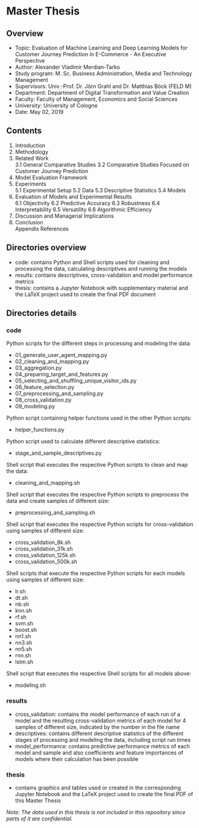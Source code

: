 # Master Thesis

## Overview

- Topic: Evaluation of Machine Learning and Deep Learning Models for Customer Journey Prediction in E-Commerce - An Executive Perspective
- Author: Alexander Vladimir Merdian-Tarko
- Study program: M. Sc. Business Administration, Media and Technology Management
- Supervisors: Univ.-Prof. Dr. Jörn Grahl and Dr. Matthias Böck (FELD M)
- Department: Department of Digital Transformation and Value Creation
- Faculty: Faculty of Management, Economics and Social Sciences
- University: University of Cologne
- Date: May 02, 2019

## Contents

1. Introduction
2. Methodology
3. Related Work  
3.1 General Comparative Studies
3.2 Comparative Studies Focused on Customer Journey Prediction
4. Model Evaluation Framework
5. Experiments  
5.1 Experimental Setup
5.2 Data
5.3 Descriptive Statistics
5.4 Models
6. Evaluation of Models and Experimental Results  
6.1 Objectivity
6.2 Predictive Accuracy
6.3 Robustness
6.4 Interpretability
6.5 Versatility
6.6 Algorithmic Efficiency
7. Discussion and Managerial Implications
8. Conclusion  
Appendix
References

## Directories overview
- code: contains Python and Shell scripts used for cleaning and processing the data, calculating descriptives and running the models
- results: contains descriptives, cross-validation and model performance metrics
- thesis: contains a Jupyter Notebook with supplementary material and the LaTeX project used to create the final PDF document

## Directories details

### code
Python scripts for the different steps in processing and modeling the data:
- 01_generate_user_agent_mapping.py
- 02_cleaning_and_mapping.py
- 03_aggregation.py
- 04_preparing_target_and_features.py
- 05_selecting_and_shuffling_unique_visitor_ids.py
- 06_feature_selection.py
- 07_preprocessing_and_sampling.py
- 08_cross_validation.py
- 09_modeling.py

Python script containing helper functions used in the other Python scripts:
- helper_functions.py

Python script used to calculate different descriptive statistics:
- stage_and_sample_descriptives.py

Shell script that executes the respective Python scripts to clean and map the data:
- cleaning_and_mapping.sh

Shell script that executes the respective Python scripts to preprocess the data and create samples of different size:
- preprocessing_and_sampling.sh

Shell script that executes the respective Python scripts for cross-validation using samples of different size:
- cross_validation_8k.sh
- cross_validation_31k.sh
- cross_validation_125k.sh
- cross_validation_500k.sh

Shell scripts that execute the respective Python scripts for each models using samples of different size:
- lr.sh
- dt.sh
- nb.sh
- knn.sh
- rf.sh
- svm.sh
- boost.sh
- nn1.sh
- nn3.sh
- nn5.sh
- rnn.sh
- lstm.sh

Shell script that executes the respective Shell scripts for all models above:
- modeling.sh

### results
- cross_validation: contains the model performance of each run of a model and the resulting cross-validation metrics of each model for 4 samples of different size, indicated by the number in the file name
- descriptives: contains different descriptive statistics of the different stages of processing and modeling the data, including script run times
- model_performance: contains predictive performance metrics of each model and sample and also coefficients and feature importances of models where their calculation has been possible

### thesis
- contains graphics and tables used or created in the corresponding Jupyter Notebook and the LaTeX project used to create the final PDF of this Master Thesis

*Note: The data used in this thesis is not included in this repository since parts of it are confidential.*
